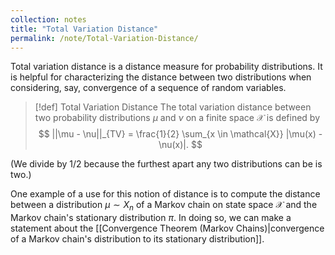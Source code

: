 ```yaml
---
collection: notes
title: "Total Variation Distance"
permalink: /note/Total-Variation-Distance/
---
```

Total variation distance is a distance measure for probability distributions. It is helpful for characterizing the distance between two distributions when considering, say, convergence of a sequence of random variables.

> [!def] Total Variation Distance
> The total variation distance between two probability distributions $\mu$ and $\nu$ on a finite space $\mathcal{X}$ is defined by
> $$
> ||\mu - \nu||_{TV} = \frac{1}{2} \sum_{x \in \mathcal{X}} |\mu(x) - \nu(x)|.
> $$

(We divide by $1/2$ because the furthest apart any two distributions can be is two.)

One example of a use for this notion of distance is to compute the distance between a distribution $\mu \sim X_n$ of a Markov chain on state space $\mathcal{X}$ and the Markov chain's stationary distribution $\pi$. In doing so, we can make a statement about the [[Convergence Theorem (Markov Chains)|convergence of a Markov chain's distribution to its stationary distribution]].